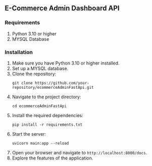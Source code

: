 ## E-Commerce Admin Dashboard API

### Requirements
1. Python 3.10 or higher
2. MYSQL Database

### Installation
1. Make sure you have Python 3.10 or higher installed.
2. Set up a MYSQL database.
3. Clone the repository:
   ```
   git clone https://github.com/your-repository/ecommerceAdminFastApi.git
   ```
4. Navigate to the project directory:
   ```
   cd ecommerceAdminFastApi
   ```
5. Install the required dependencies:
   ```
   pip install -r requirements.txt
   ```
6. Start the server:
   ```
   uvicorn main:app --reload
   ```
7. Open your browser and navigate to `http://localhost:8000/docs`.
8. Explore the features of the application.

